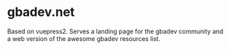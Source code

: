 # gbadev.net

Based on vuepress2. Serves a landing page for the gbadev community and a web version of the awesome gbadev resources list.